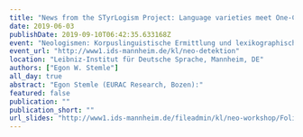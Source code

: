 ```yaml
---
title: "News from the STyrLogism Project: Language varieties meet One-Click Dictionary"
date: 2019-06-03
publishDate: 2019-09-10T06:42:35.633168Z
event: "Neologismen: Korpuslinguistische Ermittlung und lexikographische Bearbeitung"
event_url: "http://www1.ids-mannheim.de/kl/neo-detektion"
location: "Leibniz-Institut für Deutsche Sprache, Mannheim, DE"
authors: ["Egon W. Stemle"]
all_day: true
abstract: "Egon Stemle (EURAC Research, Bozen):"
featured: false
publication: ""
publication_short: ""
url_slides: "http://www1.ids-mannheim.de/fileadmin/kl/neo-workshop/Folien_Stemle.pdf"
---
```


